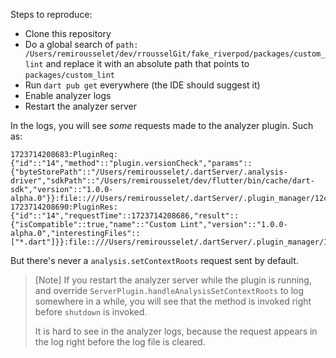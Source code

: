 Steps to reproduce:

- Clone this repository
- Do a global search of `path: /Users/remirousselet/dev/rrousselGit/fake_riverpod/packages/custom_lint` and replace it with an absolute path that points to `packages/custom_lint`
- Run `dart pub get` everywhere (the IDE should suggest it)
- Enable analyzer logs
- Restart the analyzer server


In the logs, you will see _some_ requests made to the analyzer plugin. Such as:

```
1723714208683:PluginReq:{"id"::"14","method"::"plugin.versionCheck","params"::{"byteStorePath"::"/Users/remirousselet/.dartServer/.analysis-driver","sdkPath"::"/Users/remirousselet/dev/flutter/bin/cache/dart-sdk","version"::"1.0.0-alpha.0"}}:file::///Users/remirousselet/.dartServer/.plugin_manager/12c93ced09bb72bc715613b8b9aeae4c/analyzer_plugin/bin/plugin.dart::
1723714208690:PluginRes:{"id"::"14","requestTime"::1723714208686,"result"::{"isCompatible"::true,"name"::"Custom Lint","version"::"1.0.0-alpha.0","interestingFiles"::["*.dart"]}}:file::///Users/remirousselet/.dartServer/.plugin_manager/12c93ced09bb72bc715613b8b9aeae4c/analyzer_plugin/bin/plugin.dart::
```

But there's never a `analysis.setContextRoots` request sent by default.

> [Note]
> If you restart the analyzer server while the plugin is running, and override
> `ServerPlugin.handleAnalysisSetContextRoots` to log somewhere in a while,
> you will see that the method is invoked right before `shutdown` is invoked.
>
> It is hard to see in the analyzer logs, because the request appears in the log right
> before the log file is cleared.